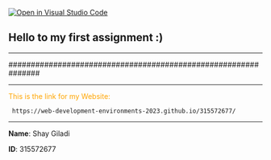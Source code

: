 [![Open in Visual Studio Code](https://classroom.github.com/assets/open-in-vscode-c66648af7eb3fe8bc4f294546bfd86ef473780cde1dea487d3c4ff354943c9ae.svg)](https://classroom.github.com/online_ide?assignment_repo_id=10465137&assignment_repo_type=AssignmentRepo)


## Hello to my first assignment :)
<hr>
###############################################################
<hr>
<span style="color: orange"> This is the link for my Website: </span>

```
 https://web-development-environments-2023.github.io/315572677/
```
<hr>

**Name**: Shay Giladi

**ID**: 315572677